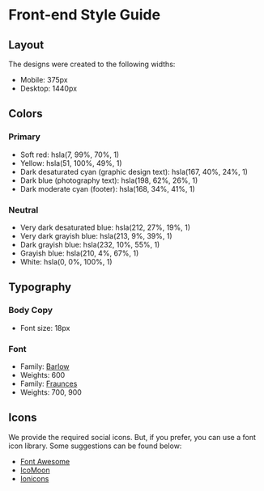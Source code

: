 # Front-end Style Guide

## Layout

The designs were created to the following widths:

- Mobile: 375px
- Desktop: 1440px

## Colors

### Primary

- Soft red: hsla(7, 99%, 70%, 1)
- Yellow: hsla(51, 100%, 49%, 1)
- Dark desaturated cyan (graphic design text): hsla(167, 40%, 24%, 1)
- Dark blue (photography text): hsla(198, 62%, 26%, 1)
- Dark moderate cyan (footer): hsla(168, 34%, 41%, 1)

### Neutral

- Very dark desaturated blue: hsla(212, 27%, 19%, 1)
- Very dark grayish blue: hsla(213, 9%, 39%, 1)
- Dark grayish blue: hsla(232, 10%, 55%, 1)
- Grayish blue: hsla(210, 4%, 67%, 1)
- White: hsla(0, 0%, 100%, 1)

## Typography

### Body Copy

- Font size: 18px

### Font

- Family: [Barlow](https://fonts.google.com/specimen/Barlow)
- Weights: 600
- Family: [Fraunces](https://fonts.google.com/specimen/Fraunces)
- Weights: 700, 900

## Icons

We provide the required social icons. But, if you prefer, you can use a font icon library. Some suggestions can be found below:

- [Font Awesome](https://fontawesome.com)
- [IcoMoon](https://icomoon.io)
- [Ionicons](https://ionicons.com)
